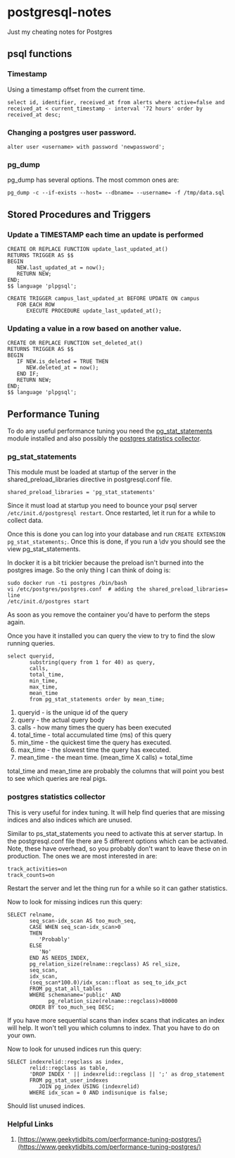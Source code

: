 # postgresql-notes
Just my cheating notes for Postgres

## psql functions

### Timestamp
Using a timestamp offset from the current time.
```
select id, identifier, received_at from alerts where active=false and received_at < current_timestamp - interval '72 hours' order by received_at desc;
```
### Changing a postgres user password.
```
alter user <username> with password 'newpassword';
```
### pg_dump
pg_dump has several options. The most common ones are:
```
pg_dump -c --if-exists --host= --dbname= --username= -f /tmp/data.sql
```

## Stored Procedures and Triggers

### Update a TIMESTAMP each time an update is performed
```
CREATE OR REPLACE FUNCTION update_last_updated_at()
RETURNS TRIGGER AS $$
BEGIN
   NEW.last_updated_at = now();
   RETURN NEW;
END;
$$ language 'plpgsql';

CREATE TRIGGER campus_last_updated_at BEFORE UPDATE ON campus
   FOR EACH ROW
      EXECUTE PROCEDURE update_last_updated_at();
```

### Updating a value in a row based on another value.
```
CREATE OR REPLACE FUNCTION set_deleted_at()
RETURNS TRIGGER AS $$
BEGIN
   IF NEW.is_deleted = TRUE THEN
      NEW.deleted_at = now();
   END IF;
   RETURN NEW;
END;
$$ language 'plpgsql';
```
## Performance Tuning
To do any useful performance tuning you need the [pg_stat_statements](https://www.postgresql.org/docs/current/static/pgstatstatements.html) module installed and also possibly the [postgres
statistics collector](https://www.postgresql.org/docs/current/static/monitoring-stats.html).

### pg_stat_statements
This module must be loaded at startup of the server in the shared_preload_libraries directive in postgresql.conf file.
```
shared_preload_libraries = 'pg_stat_statements'
```
Since it must load at startup you need to bounce your psql server `/etc/init.d/postgresql restart`. Once restarted, let
it run for a while to collect data.

Once this is done you can log into your database and run `CREATE EXTENSION pg_stat_statements;`. Once this is
done, if you run a \dv you should see the view pg_stat_statements.

In docker it is a bit trickier because the preload isn't burned into the postgres image. So the only thing I can
think of doing is:
```
sudo docker run -ti postgres /bin/bash
vi /etc/postgres/postgres.conf  # adding the shared_preload_libraries= line
/etc/init.d/postgres start
```
As soon as you remove the container you'd have to perform the steps again.

Once you have it installed you can query the view to try to find the slow running queries.

```
select queryid,
       substring(query from 1 for 40) as query,
       calls,
       total_time,
       min_time,
       max_time,
       mean_time 
       from pg_stat_statements order by mean_time;
```
1. queryid - is the unique id of the query
1. query - the actual query body
1. calls - how many times the query has been executed
1. total_time - total accumulated time (ms) of this query
1. min_time - the quickest time the query has executed.
1. max_time - the slowest time the query has executed.
1. mean_time - the mean time. (mean_time X calls) = total_time

total_time and mean_time are probably the columns that will point you best to see which queries are real pigs.

### postgres statistics collector
This is very useful for index tuning. It will help find queries that are missing indices and also indices which
are unused.

Similar to ps_stat_statements you need to activate this at server startup. In the postgresql.conf file there are 
5 different options which can be activated. Note, these have overhead, so you probably don't want to leave these
on in production. The ones we are most interested in are:
```
track_activities=on
track_counts=on
```
Restart the server and let the thing run for a while so it can gather statistics.

Now to look for missing indices run this query:
```
SELECT relname,
       seq_scan-idx_scan AS too_much_seq,
       CASE WHEN seq_scan-idx_scan>0
       THEN
          'Probably'
       ELSE
          'No'
       END AS NEEDS_INDEX,
       pg_relation_size(relname::regclass) AS rel_size,
       seq_scan,
       idx_scan,
       (seq_scan*100.0)/idx_scan::float as seq_to_idx_pct
       FROM pg_stat_all_tables
       WHERE schemaname='public' AND
             pg_relation_size(relname::regclass)>80000
       ORDER BY too_much_seq DESC;
```
If you have more sequential scans than index scans that indicates an index will help. It won't tell you which
columns to index. That you have to do on your own.

Now to look for unused indices run this query:
```
SELECT indexrelid::regclass as index,
       relid::regclass as table,
       'DROP INDEX ' || indexrelid::regclass || ';' as drop_statement
       FROM pg_stat_user_indexes 
          JOIN pg_index USING (indexrelid) 
       WHERE idx_scan = 0 AND indisunique is false;
```
Should list unused indices.
### Helpful Links

1. [https://www.geekytidbits.com/performance-tuning-postgres/}(https://www.geekytidbits.com/performance-tuning-postgres/)
